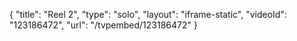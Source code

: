 {
    "title": "Reel 2",
    "type": "solo",
    "layout": "iframe-static",
    "videoId": "123186472",
    "url": "\/tvpembed\/123186472"
}